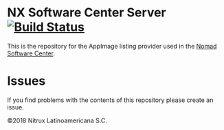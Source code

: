 # NX Software Center Server [![Build Status](https://travis-ci.org/nomad-desktop/nx-software-center-server.svg?branch=master)](https://travis-ci.org/nomad-desktop/nx-software-center-server)

This is the repository for the AppImage listing provider used in the [Nomad Software Center](https://github.com/nomad-desktop/nx-software-center).

# Issues
If you find problems with the contents of this repository please create an issue.

©2018 Nitrux Latinoamericana S.C.


